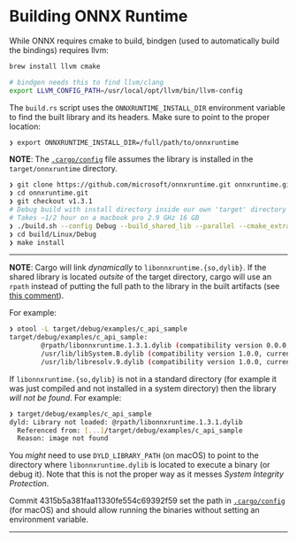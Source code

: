 # Building ONNX Runtime

While ONNX requires cmake to build, bindgen (used to automatically build the bindings) requires
llvm:

```sh
brew install llvm cmake

# bindgen needs this to find llvm/clang
export LLVM_CONFIG_PATH=/usr/local/opt/llvm/bin/llvm-config
```

The `build.rs` script uses the `ONNXRUNTIME_INSTALL_DIR` environment variable to
find the built library and its headers. Make sure to point to the proper location:

```sh
❯ export ONNXRUNTIME_INSTALL_DIR=/full/path/to/onnxruntime
```

**NOTE**: The [`.cargo/config`](.cargo/config) file assumes the library is installed
          in the `target/onnxruntime` directory.

```sh
❯ git clone https://github.com/microsoft/onnxruntime.git onnxruntime.git
❯ cd onnxruntime.git
❯ git checkout v1.3.1
# Debug build with install directory inside our own 'target' directory
# Takes ~1/2 hour on a macbook pro 2.9 GHz 16 GB
❯ ./build.sh --config Debug --build_shared_lib --parallel --cmake_extra_defines="CMAKE_INSTALL_PREFIX=../../../../target/onnxruntime"
❯ cd build/Linux/Debug
❯ make install
```

---

**NOTE**: Cargo will link _dynamically_ to `libonnxruntime.{so,dylib}`. If the shared library is
located _outsite_ of the target directory, cargo will use an `rpath` instead of putting the full
path to the library in the built artifacts (see [this comment](https://github.com/rust-lang/cargo/issues/4421#issuecomment-325209304)).

For example:

```sh
❯ otool -L target/debug/examples/c_api_sample
target/debug/examples/c_api_sample:
        @rpath/libonnxruntime.1.3.1.dylib (compatibility version 0.0.0, current version 1.3.1)
        /usr/lib/libSystem.B.dylib (compatibility version 1.0.0, current version 1281.100.1)
        /usr/lib/libresolv.9.dylib (compatibility version 1.0.0, current version 1.0.0)
```

If `libonnxruntime.{so,dylib}` is not in a standard
directory (for example it was just compiled and not installed in a system directory) then
the library _will not be found_. For example:

```sh
❯ target/debug/examples/c_api_sample
dyld: Library not loaded: @rpath/libonnxruntime.1.3.1.dylib
  Referenced from: [...]/target/debug/examples/c_api_sample
  Reason: image not found
```

You _might_ need to use `DYLD_LIBRARY_PATH` (on macOS) to point to the directory where
`libonnxruntime.dylib` is located to execute a binary (or debug it). Note that this is not
the proper way as it messes _System Integrity Protection_.

Commit 4315b5a381faa11330fe554c69392f59 set the path in
[`.cargo/config`](.cargo/config) (for macOS) and should allow running the
binaries without setting an environment variable.

---
